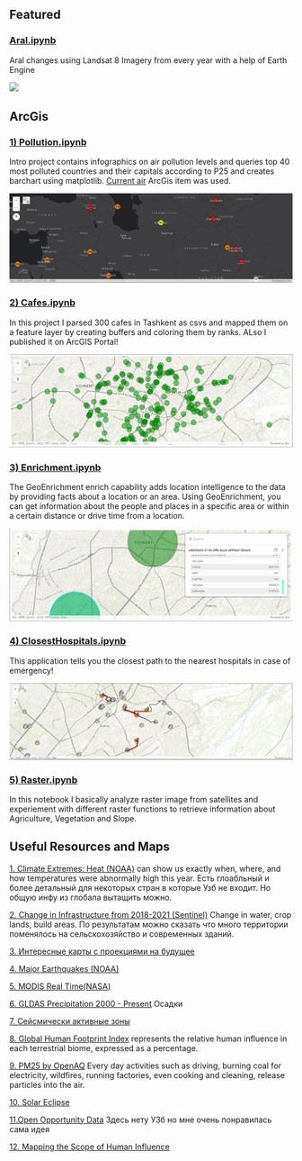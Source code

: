 
## Featured
###  [Aral.ipynb](https://github.com/NodiraTillayeva/ArcGis/blob/main/Aral/Aral.ipynb)

Aral changes using Landsat 8 Imagery from every year with a help of Earth Engine

![](https://github.com/NodiraTillayeva/ArcGis/blob/main/Aral/Aral.png)
## ArcGis
###  [1) Pollution.ipynb](https://github.com/NodiraTillayeva/ArcGis/blob/main/1.%20PM25Analysis/Pollution.ipynb)

Intro project contains infographics on air pollution levels and queries top 40 most polluted countries and their capitals according to P25 and creates barchart using matplotlib. [Current air](https://www.arcgis.com/home/item.html?id=2d718d2733a74d1689d72b922c0ac4f4) ArcGis item was used.

![](https://github.com/NodiraTillayeva/ArcGis/blob/main/1.%20PM25Analysis/def.PNG)


###  [2) Cafes.ipynb](https://github.com/NodiraTillayeva/ArcGis/blob/main/2.%20Cafes/Cafes.ipynb)

In this project I parsed 300 cafes in Tashkent as csvs and mapped them on a feature layer by creating buffers and coloring them by ranks. ALso I published it on ArcGIS Portal!

![](https://github.com/NodiraTillayeva/ArcGis/blob/main/2.%20Cafes/cafes.PNG)

###  [3) Enrichment.ipynb](https://github.com/NodiraTillayeva/ArcGis/blob/main/3.%20Enrichment%20Sample/Enrichment.ipynb)

The GeoEnrichment enrich capability adds location intelligence to the data by providing facts about a location or an area. Using GeoEnrichment, you can get information about the people and places in a specific area or within a certain distance or drive time from a location.

![](https://github.com/NodiraTillayeva/ArcGis/blob/main/3.%20Enrichment%20Sample/EnrichCircle.PNG)

###  [4) ClosestHospitals.ipynb](https://github.com/NodiraTillayeva/ArcGis/blob/main/2.%20Cafes/Cafes.ipynb)

This application tells you the closest path to the nearest hospitals in case of emergency!

![](https://github.com/NodiraTillayeva/ArcGis/blob/main/4.%20Hospitals/Hospitals.PNG)



###  [5) Raster.ipynb](https://github.com/NodiraTillayeva/ArcGis/blob/main/5.%20Raster/Raster.ipynb)

In this notebook I basically analyze raster image from satellites and experiement with different raster functions to retrieve information about Agriculture, Vegetation and Slope.



## Useful Resources and Maps

[1. Climate Extremes: Heat (NOAA)](https://www.arcgis.com/apps/mapviewer/index.html?layers=800c0f5aed3b48d493477a428ac1e747)
can show us exactly when, where, and how temperatures were abnormally high this year. 
Есть глоабльный и более детальный для некоторых стран в которые Узб не входит. Но общую инфу из глобала вытащить можно.

[2. Change in Infrastructure from 2018-2021 (Sentinel)](https://www.arcgis.com/apps/mapviewer/index.html?layers=30c4287128cc446b888ca020240c456b)
Change in water, crop lands, build areas.
По результатам можно сказать что много территории поменялось на сельскохозяйство и современных зданий.

[3. Интересные карты с проекциями на будущее](https://learngis2.maps.arcgis.com/home/item.html?id=8433250e0a4148f5a3889c66e78abdf1)

[4. Major Earthquakes (NOAA)](https://learngis2.maps.arcgis.com/apps/mapviewer/index.html?layers=7add98e882ec4442931e63b29f2d3b94)

[5. MODIS Real Time(NASA)](https://learngis2.maps.arcgis.com/apps/mapviewer/index.html?layers=b8f4033069f141729ffb298b7418b653)

[6. GLDAS Precipitation 2000 - Present](https://learngis2.maps.arcgis.com/apps/mapviewer/index.html?webmap=01fa55f171eb48a7ac9c460c0339e6c1)
Осадки

[7. Cейсмически активные зоны](https://learngis2.maps.arcgis.com/apps/mapviewer/index.html?layers=37a384d4c1ef4f56a33a40f291a634e9)

[8. Global Human Footprint Index](https://learngis2.maps.arcgis.com/home/item.html?id=f659bfae8c9948d2be6a33b306193ced) represents the relative human influence in each terrestrial biome, expressed as a percentage.

[9. PM25 by OpenAQ](https://learngis2.maps.arcgis.com/home/item.html?id=8dcf5d4e124f480fa8c529fbe25ba04e)
Every day activities such as driving, burning coal for electricity, wildfires, running factories, even cooking and cleaning, release particles into the air. 

[10. Solar Eclipse](https://geoxc-apps2.bd.esri.com/Visualization/solar3d/index.html)

[11.Open Opportunity Data](https://esrifederal.maps.arcgis.com/apps/webappviewer/index.html?id=852f6731b72f465ab2fbbe76d4269f00)
Здесь нету УЗб но мне очень понравилась сама идея

[12. Mapping the Scope of Human Influence](https://story.maps.arcgis.com/apps/MapJournal/index.html?appid=d14f53dcaf7b4542a8c9110eeabccf1c)












